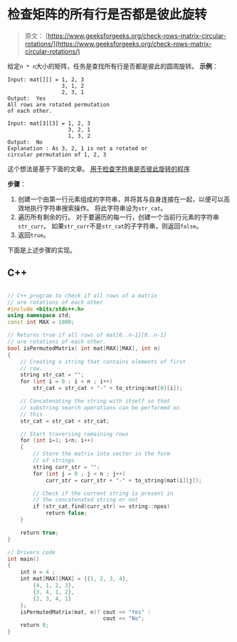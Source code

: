 # 检查矩阵的所有行是否都是彼此旋转

> 原文： [https://www.geeksforgeeks.org/check-rows-matrix-circular-rotations/](https://www.geeksforgeeks.org/check-rows-matrix-circular-rotations/)

给定`n * n`大小的矩阵，任务是查找所有行是否都是彼此的圆周旋转。
**示例**：

```
Input: mat[][] = 1, 2, 3
                 3, 1, 2
                 2, 3, 1
Output:  Yes
All rows are rotated permutation
of each other.

Input: mat[3][3] = 1, 2, 3
                   3, 2, 1
                   1, 3, 2
Output:  No
Explanation : As 3, 2, 1 is not a rotated or 
circular permutation of 1, 2, 3

```



这个想法是基于下面的文章。
[用于检查字符串是否彼此旋转的程序](https://www.geeksforgeeks.org/a-program-to-check-if-strings-are-rotations-of-each-other/)

**步骤**：

1.  创建一个由第一行元素组成的字符串，并将其与自身连接在一起，以便可以高效地执行字符串搜索操作。 将此字符串设为`str_cat`。
2.  遍历所有剩余的行。 对于要遍历的每一行，创建一个当前行元素的字符串`str_curr`。 如果`str_curr`不是`str_cat`的子字符串，则返回`false`。
3.  返回`true`。

下面是上述步骤的实现。

## C++ 

```cpp

// C++ program to check if all rows of a matrix 
// are rotations of each other 
#include <bits/stdc++.h> 
using namespace std; 
const int MAX = 1000; 

// Returns true if all rows of mat[0..n-1][0..n-1] 
// are rotations of each other. 
bool isPermutedMatrix( int mat[MAX][MAX], int n) 
{ 
    // Creating a string that contains elements of first 
    // row. 
    string str_cat = ""; 
    for (int i = 0 ; i < n ; i++) 
        str_cat = str_cat + "-" + to_string(mat[0][i]); 

    // Concatenating the string with itself so that 
    // substring search operations can be performed on 
    // this 
    str_cat = str_cat + str_cat; 

    // Start traversing remaining rows 
    for (int i=1; i<n; i++) 
    { 
        // Store the matrix into vector in the form 
        // of strings 
        string curr_str = ""; 
        for (int j = 0 ; j < n ; j++) 
            curr_str = curr_str + "-" + to_string(mat[i][j]); 

        // Check if the current string is present in 
        // the concatenated string or not 
        if (str_cat.find(curr_str) == string::npos) 
            return false; 
    } 

    return true; 
} 

// Drivers code 
int main() 
{ 
    int n = 4 ; 
    int mat[MAX][MAX] = {{1, 2, 3, 4}, 
        {4, 1, 2, 3}, 
        {3, 4, 1, 2}, 
        {2, 3, 4, 1} 
    }; 
    isPermutedMatrix(mat, n)? cout << "Yes" : 
                              cout << "No"; 
    return 0; 
} 

```